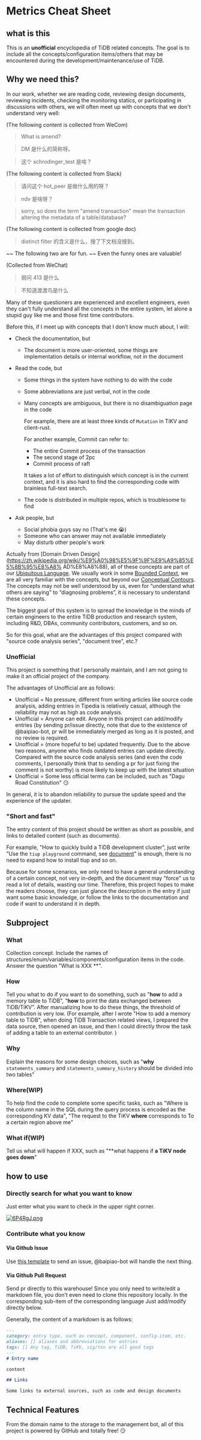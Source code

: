 # Metrics Cheat Sheet

## what is this

This is an **unofficial** encyclopedia of TiDB related concepts. The goal is to include all the concepts/configuration items/others that may be encountered during the development/maintenance/use of TiDB.

## Why we need this?

In our work, whether we are reading code, reviewing design documents, reviewing incidents, checking the monitoring statics, or participating in discussions with others, we will often meet up with concepts that we don't understand very well:

(The following content is collected from WeCom)

> What is amend?

> DM 是什么的简称呀。

> 这个 schrodinger_test 是啥？

(The following content is collected from Slack)


> 请问这个 hot_peer 是做什么用的呀？

> ndv 是啥呀？

> sorry, so does the term "amend transaction" mean the transaction altering the metadata of a table/database?

(The following content is collected from google doc)

> distinct filter 的含义是什么，搜了下文档没搜到。

~~ The following two are for fun. ~~ Even the funny ones are valuable!

(Collected from WeChat)

> 弱问 413 是什么

> 不知道渡渡鸟是什么

Many of these questioners are experienced and excellent engineers, even they can't fully understand all the concepts in the entire system, 
let alone a stupid guy like me and those first time contributors.

Before this, if I meet up with concepts that I don’t know much about, I will:

- Check the documentation, but

    - The document is more user-oriented, some things are implementation details or internal workflow, not in the document

- Read the code, but

    - Some things in the system have nothing to do with the code

    - Some abbreviations are just verbal, not in the code

    - Many concepts are ambiguous, but there is no disambiguation page in the code

      For example, there are at least three kinds of `Mutation` in TiKV and client-rust.

      For another example, Commit can refer to:

        - The entire Commit process of the transaction
        - The second stage of 2pc
        - Commit process of raft

      It takes a lot of effort to distinguish which concept is in the current context, and it is also hard to find the corresponding code with brainless full-text search.

    - The code is distributed in multiple repos, which is troublesome to find

- Ask people, but

    - Social phobia guys say no (That's me 😭)
    - Someone who can answer may not available immediately
    - May disturb other people's work

Actually from [Domain Driven Design](https://zh.wikipedia.org/wiki/%E9%A0%98%E5%9F%9F%E9%A9%85%E5%8B%95%E8%A8% AD%E8%A8%88), all of these concepts are part of our [Ubiquitous Language](https://martinfowler.com/bliki/UbiquitousLanguage.html). We usually work in some [Bounded Context](https://martinfowler.com/bliki/BoundedContext.html), we are all very familiar with the concepts, but beyond our [Conceptual Contours](http://ddd.fed.wiki/org/view/conceptual-contours). The concepts may not be well understood by us, even for “understand what others are saying” to “diagnosing problems”, it is necessary to understand these concepts.

The biggest goal of this system is to spread the knowledge in the minds of certain engineers to the entire TiDB production and research system, including R&D, DBAs, community contributors, customers, and so on.

So for this goal, what are the advantages of this project compared with "source code analysis series", "document tree", etc.?

### Unofficial

This project is something that I personally maintain, and I am not going to make it an official project of the company.

The advantages of Unofficial are as follows:

- Unofficial = No pressure, different from writing articles like source code analysis, adding entries in Tipedia is relatively casual, although the reliability may not as high as code analysis.
- Unofficial = Anyone can edit. Anyone in this project can add/modify entries (by sending pr/issue directly, note that due to the existence of @baipiao-bot, pr will be immediately merged as long as it is posted, and no review is required.
- Unofficial = (more hopeful to be) updated frequently. Due to the above two reasons, anyone who finds outdated entries can update directly. Compared with the source code analysis series (and even the code comments, I personally think that to sending a pr for just fixing the comment is not worthy) is more likely to keep up with the latest situation
- Unofficial = Some less official terms can be included, such as "Dagu Road Constitution" 😏

In general, it is to abandon reliability to pursue the update speed and the experience of the updater.

### "Short and fast"

The entry content of this project should be written as short as possible, and links to detailed content (such as documents).

For example, "How to quickly build a TiDB development cluster", just write "Use the `tiup playground` command, see [document](https://docs.pingcap.com/zh/tidb/stable/tiup-playground#playground-%E7%BB%84%E4%BB%B6%E4%BB%8B%E7%BB%8D)" is enough, there is no need to expand how to install tiup and so on.

Because for some scenarios, we only need to have a general understanding of a certain concept, not very in-depth, and the document may "force" us to read a lot of details, wasting our time. Therefore, this project hopes to make the readers choose, they can just glance the description in the entry if just want some basic knowledge, or follow the links to the documentation and code if want to understand it in depth.

## Subproject

### What

Collection concept. Include the names of structures/enum/variables/components/configuration items in the code. Answer the question "What is XXX **".

### How

Tell you what to do if you want to do something, such as "**how** to add a memory table to TiDB", "**how** to print the data exchanged between TiDB/TiKV". After manualizing how to do these things, the threshold of contribution is very low. (For example, after I wrote "How to add a memory table to TiDB", when doing TiDB Transaction related views, I prepared the data source, then opened an issue, and then I could directly throw the task of adding a table to an external contributor. )

### Why

Explain the reasons for some design choices, such as "**why** `statements_summary` and `statements_summary_history` should be divided into two tables"

### Where(WIP)

To help find the code to complete some specific tasks, such as "Where is the column name in the SQL during the query process is encoded as the corresponding KV data", "The request to the TiKV **where** corresponds to To a certain region above me"

### What if(WIP)

Tell us what will happen if XXX, such as "**what happens if **a TiKV node goes down**"

## how to use

### Directly search for what you want to know

Just enter what you want to check in the upper right corner.

[![6P4RgJ.png](https://s3.ax1x.com/2021/03/01/6P4RgJ.png)](https://imgtu.com/i/6P4RgJ)
### Contribute what you know

#### Via Github Issue

Use [this template](https://github.com/longfangsong/tipedia/issues/new?assignees=&labels=contribution&template=contribute-content.md&title=%5BContribute%5D+Title+here) to send an issue,
@baipiao-bot will handle the next thing.

#### Via Github Pull Request

Send pr directly to this warehouse! Since you only need to write/edit a markdown file, you don't even need to clone this repository locally. In the corresponding sub-item of the corresponding language
Just add/modify directly below.

Generally, the content of a markdown is as follows:

```markdown
---
category: entry type, such as concept, component, config-item, etc.
aliases: [] aliases and abbreviations for entries
tags: [] Any tag, TiDB, TiKV, sig/txn are all good tags
---
# Entry name

content

## Links

Some links to external sources, such as code and design documents
```

## Technical Features

From the domain name to the storage to the management bot, all of this project is powered by GitHub and totally free! 😏
